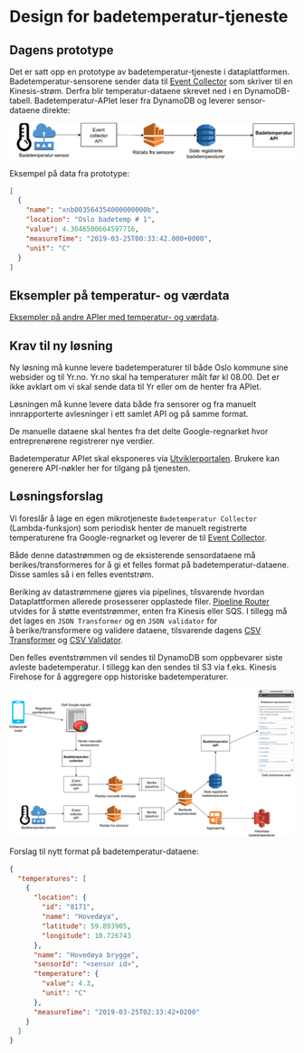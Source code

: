 Design for badetemperatur-tjeneste
==================================

## Dagens prototype

Det er satt opp en prototype av badetemperatur-tjeneste i
dataplattformen. Badetemperatur-sensorene sender data til
[Event Collector](https://github.com/oslokommune/okdata-event-collector)
som skriver til en Kinesis-strøm. Derfra blir temperatur-dataene
skrevet ned i en DynamoDB-tabell. Badetemperatur-APIet leser fra
DynamoDB og leverer sensor-dataene direkte:

<img src="Badetemperatur_prototype.png" width="600px"></img>

Eksempel på data fra prototype:

```json
[
  {
    "name": "xnb003564354000000000b",
    "location": "Oslo badetemp # 1",
    "value": 4.3046500664597716,
    "measureTime": "2019-03-25T00:33:42.000+0000",
    "unit": "C"
  }
]
```


## Eksempler på temperatur- og værdata

[Eksempler på andre APIer med temperatur- og værdata](API_eksempler.md).


## Krav til ny løsning

Ny løsning må kunne levere badetemperaturer til både Oslo kommune sine
websider og til Yr.no. Yr.no skal ha temperaturer målt før kl 08.00.
Det er ikke avklart om vi skal sende data til Yr eller om de henter fra
APIet.

Løsningen må kunne levere data både fra sensorer og fra manuelt
innrapporterte avlesninger i ett samlet API og på samme format.

De manuelle dataene skal hentes fra det delte Google-regnarket hvor
entreprenørene registrerer nye verdier.

Badetemperatur APIet skal eksponeres via
[Utviklerportalen](https://developer.oslo.kommune.no/). Brukere kan
generere API-nøkler her for tilgang på tjenesten.


## Løsningsforslag

Vi foreslår å lage en egen mikrotjeneste `Badetemperatur Collector`
(Lambda-funksjon) som periodisk henter de manuelt registrerte
temperaturene fra Google-regnarket og leverer de til
[Event Collector](https://github.com/oslokommune/okdata-event-collector).

Både denne datastrømmen og de eksisterende sensordataene må
berikes/transformeres for å gi et felles format på
badetemperatur-dataene. Disse samles så i en felles eventstrøm.

Beriking av datastrømmene gjøres via pipelines, tilsvarende hvordan
Dataplattformen allerede prosesserer opplastede filer.
[Pipeline Router](https://github.com/oslokommune/okdata-pipeline-router)
utvides for å støtte eventstrømmer, enten fra Kinesis eller SQS.
I tillegg må det lages en `JSON Transformer` og en `JSON validator` for
å berike/transformere og validere dataene, tilsvarende dagens
[CSV Transformer](https://github.com/oslokommune/okdata-pipeline-jvm/blob/main/doc/transformers/csv.md)
og [CSV Validator](https://github.com/oslokommune/okdata-pipeline/blob/master/doc/validators/csv.md).

Den felles eventstrømmen vil sendes til DynamoDB som oppbevarer siste
avleste badetemperatur. I tillegg kan den sendes til S3 via f.eks.
Kinesis Firehose for å aggregere opp historiske badetemperaturer.

<img src="Badetemperatur_service.png" width="800px"></img>

Forslag til nytt format på badetemperatur-dataene:

```json
{
  "temperatures": [
    {
      "location": {
        "id": "8171",
        "name": "Hovedøya",
        "latitude": 59.893905,
        "longitude": 10.726743
      },
      "name": "Hovedøya brygge",
      "sensorId": "<sensor id>",
      "temperature": {
        "value": 4.3,
        "unit": "C"
      },
      "measureTime": "2019-03-25T02:33:42+0200"
    }
  ]
}
```
